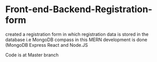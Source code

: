 # Front-end-Backend-Registration-form
created a registration form in which registration data is stored in the database i.e MongoDB compass in this MERN development is done (MongoDB Express React and Node.JS 






Code is at Master branch 
